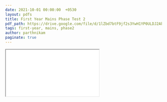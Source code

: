 ```yaml
---
date: 2021-10-01 00:00:00  +0530
layout: pdfs
title: First Year Mains Phase Test 2
pdf_path: https://drive.google.com/file/d/1lZbd7btF9jf2s3YwH1YP0ULDJ2Akhp6A/view?usp=drive_link
tags: first-year, mains, phase2
author: parthnikam
paginate: true
---
```


<iframe class="embed-pdf" src="{{ page.pdf_path }}#toolbar=0" seamless="seamless" scrolling="no" style="overflow:hidden"></iframe>
